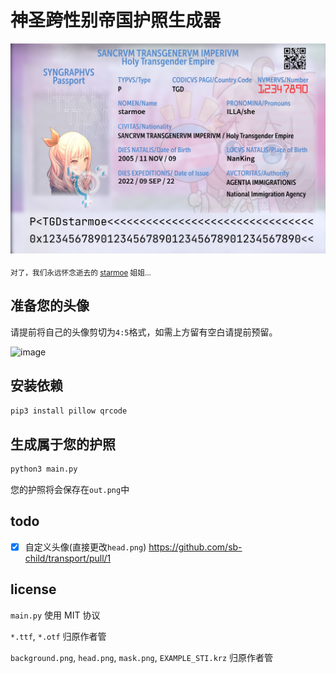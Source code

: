 # 神圣跨性别帝国护照生成器

![img](example.png)

<sub>对了，我们永远怀念逝去的 [starmoe](https://github.com/Bro-Xun) 姐姐...</sub>

## 准备您的头像

请提前将自己的头像剪切为`4:5`格式，如需上方留有空白请提前预留。

![image](https://user-images.githubusercontent.com/96931510/191689366-ff74e9d0-d097-4eac-a535-7877eb1f93dd.png)

## 安装依赖

```bash
pip3 install pillow qrcode
```

## 生成属于您的护照

```bash
python3 main.py
```

您的护照将会保存在`out.png`中

## todo

+ [x] 自定义头像(直接更改`head.png`) https://github.com/sb-child/transport/pull/1

## license

`main.py` 使用 MIT 协议

`*.ttf`, `*.otf` 归原作者管

`background.png`, `head.png`, `mask.png`, `EXAMPLE_STI.krz` 归原作者管
